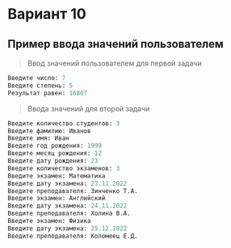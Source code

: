 # Вариант 10
## Пример ввода значений пользователем

> Ввод значений пользователем для первой задачи
```python
Введите число: 7
Введите степень: 5
Результат равен: 16807
```

> Ввода значений для второй задачи
```python
Введите количество студентов: 3
Введите фамилию: Иванов
Введите имя: Иван
Введите год рождения: 1999
Введите месяц рождения: 12
Введите дату рождения: 23
Введите количество экзаменов: 3
Введите экзамен: Математика
Введите дату экзамена: 23.11.2022
Введите преподавателя: Зинченко Т.А.
Введите экзамен: Английский
Введите дату экзамена: 24.11.2022
Введите преподавателя: Холина В.А.
Введите экзамен: Физика
Введите дату экзамена: 25.12.2022
Введите преподавателя: Коломеец Е.Д.
```

